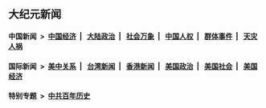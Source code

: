 ## 大纪元新闻

#### 中国新闻 &nbsp;>&nbsp; [中国经济](indexes/ncid283/README.md?01090045) &nbsp;| &nbsp; [大陆政治](indexes/ncid277/README.md?01090045) &nbsp;| &nbsp; [社会万象](indexes/ncid282/README.md?01090045) &nbsp;| &nbsp; [中国人权](indexes/ncid278/README.md?01090045) &nbsp;| &nbsp; [群体事件](indexes/ncid279/README.md?01090045) &nbsp;| &nbsp; [天灾人祸](indexes/ncid280/README.md?01090045)

#### 国际新闻 &nbsp;>&nbsp; [美中关系](indexes/nf1412576/README.md?01090045) &nbsp;| &nbsp; [台湾新闻](indexes/ncid1349361/README.md?01090045) &nbsp;| &nbsp; [香港新闻](indexes/ncid1349362/README.md?01090045) &nbsp;| &nbsp; [美国政治](indexes/ncid1078159/README.md?01090045) &nbsp;| &nbsp; [美国社会](indexes/ncid1078160/README.md?01090045) &nbsp;| &nbsp; [美国经济](indexes/ncid1078158/README.md?01090045)

#### 特别专题 &nbsp;>&nbsp; [中共百年历史](https://github.com/epoch-news/epoch-special/blob/master/README.md?01090045)  
